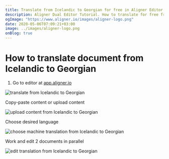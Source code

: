 ```yaml
---
title: Translate from Icelandic to Georgian for free in Aligner Editor
description: Aligner Dual Editor Tutorial. How to translate for free from Icelandic to Georgian. Aligner is multilingual document management platform. 
ogImage: "https://www.aligner.io/images/aligner-logo.png"
date: 2020-05-06T07:09:21+03:00
image: ../images/aligner-logo.png
onBlog: true
---
```


# How to translate document from Icelandic to Georgian

1. Go to editor at [app.aligner.io](https://app.aligner.io "Aligner App web page")

![translate from Icelandic to Georgian](../aligner-blank-editor.png "translate from Icelandic to Georgian")

Copy-paste content or upload content

![upload content from Icelandic to Georgian](../aligner-uploaded-document.png "upload content from Icelandic to Georgian")

Choose desired language

![choose machine translation from Icelandic to Georgian](../aligner-language-dropdown.png "choose machine translation from Icelandic to Georgian")

Work and edit 2 documents in parallel

![edit translation from Icelandic to Georgian](../aligner-double-sitded-editor.png "edit translation from Icelandic to Georgian")

